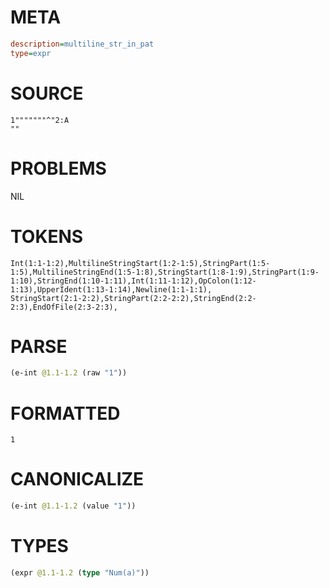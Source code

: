 # META
~~~ini
description=multiline_str_in_pat
type=expr
~~~
# SOURCE
~~~roc
1"""""""^"2:A
""
~~~
# PROBLEMS
NIL
# TOKENS
~~~zig
Int(1:1-1:2),MultilineStringStart(1:2-1:5),StringPart(1:5-1:5),MultilineStringEnd(1:5-1:8),StringStart(1:8-1:9),StringPart(1:9-1:10),StringEnd(1:10-1:11),Int(1:11-1:12),OpColon(1:12-1:13),UpperIdent(1:13-1:14),Newline(1:1-1:1),
StringStart(2:1-2:2),StringPart(2:2-2:2),StringEnd(2:2-2:3),EndOfFile(2:3-2:3),
~~~
# PARSE
~~~clojure
(e-int @1.1-1.2 (raw "1"))
~~~
# FORMATTED
~~~roc
1
~~~
# CANONICALIZE
~~~clojure
(e-int @1.1-1.2 (value "1"))
~~~
# TYPES
~~~clojure
(expr @1.1-1.2 (type "Num(a)"))
~~~
